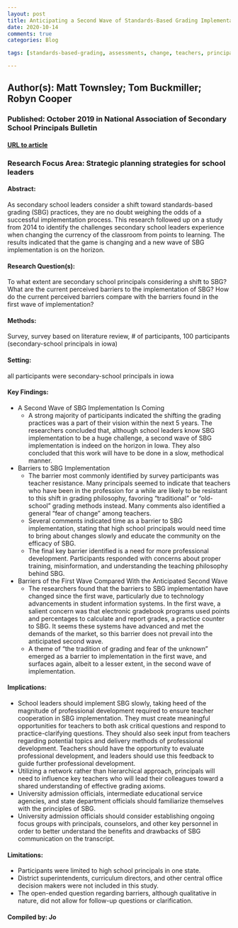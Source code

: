 ```yaml
---
layout: post
title: Anticipating a Second Wave of Standards-Based Grading Implementation and Understanding the Potential Barriers- Perceptions of High School Principals
date: 2020-10-14
comments: true
categories: Blog

tags: [standards-based-grading, assessments, change, teachers, principals, leadership, grading-reform]

---
```


## Author(s): Matt Townsley; Tom Buckmiller; Robyn Cooper

### Published: October 2019 in National Association of Secondary School Principals Bulletin

#### [URL to article](http://eds.b.ebscohost.com.proxy.uchicago.edu/eds/detail/detail?vid=0&sid=c3409e98-b2a3-4ffa-94d8-69dce5ce870c%40sessionmgr103&bdata=JnNpdGU9ZWRzLWxpdmUmc2NvcGU9c2l0ZQ%3d%3d#AN=EJ1235783&db=eric)

### Research Focus Area: Strategic planning strategies for school leaders

#### Abstract:
As secondary school leaders consider a shift toward standards-based grading (SBG) practices, they are no doubt weighing the odds of a successful implementation process. This research followed up on a study from 2014 to identify the challenges secondary school leaders experience when changing the currency of the classroom from points to learning. The results indicated that the game is changing and a new wave of SBG implementation is on the horizon.


#### Research Question(s):
To what extent are secondary school principals considering a shift to SBG? What are the current perceived barriers to the implementation of SBG? How do the current perceived barriers compare with the barriers found in the first wave of implementation?


#### Methods:
Survey, survey based on literature review,  # of participants, 100 participants (secondary-school principals in iowa)


#### Setting:
all participants were secondary-school principals in iowa


#### Key Findings:

- A Second Wave of SBG Implementation Is Coming
    - A strong majority of participants indicated the shifting the grading practices was a part of their vision within the next 5 years. The researchers concluded that, although school leaders know SBG implementation to be a huge challenge, a second wave of SBG implementation is indeed on the horizon in Iowa. They also concluded that this work will have to be done in a slow, methodical manner. 
- Barriers to SBG Implementation
    - The barrier most commonly identified by survey participants was teacher resistance. Many principals seemed to indicate that teachers who have been in the profession for a while are likely to be resistant to this shift in grading philosophy, favoring “traditional” or “old-school” grading methods instead. Many comments also identified a general “fear of change” among teachers.
    - Several comments indicated time as a barrier to SBG implementation, stating that high school principals would need time to bring about changes slowly and educate the community on the efficacy of SBG.
    - The final key barrier identified is a need for more professional development. Participants responded with concerns about proper training, misinformation, and understanding the teaching philosophy behind SBG. 
- Barriers of the First Wave Compared With the Anticipated Second Wave
    - The researchers found that the barriers to SBG implementation have changed since the first wave, particularly due to technology advancements in student information systems. In the first wave, a salient concern was that electronic gradebook programs used  points and percentages to calculate and report grades, a practice counter to SBG. It seems these systems have advanced and met the demands of the market, so this barrier does not prevail into the anticipated second wave.
    - A theme of “the tradition of grading and fear of the unknown” emerged as a barrier to implementation in the first wave, and surfaces again, albeit to a lesser extent, in the second wave of implementation. 


#### Implications:

- School leaders should implement SBG slowly, taking heed of the magnitude of professional development required to ensure teacher cooperation in SBG implementation. They must create meaningful opportunities for teachers to both ask critical questions and respond to practice-clarifying questions. They should also seek input from teachers regarding potential topics and delivery methods of professional development. Teachers should have the opportunity to evaluate professional development, and leaders should use this feedback to guide further professional development.
- Utilizing a network rather than hierarchical approach, principals will need to influence key teachers who will lead their colleagues toward a shared understanding of effective grading axioms.  
- University admission officials, intermediate educational service agencies, and state department officials should familiarize themselves with the principles of SBG.
- University admission officials should consider establishing ongoing focus groups with principals, counselors, and other key personnel in order to better understand the benefits and drawbacks of SBG communication on the transcript.


#### Limitations:

- Participants were limited to high school principals in one state.
- District superintendents, curriculum directors, and other central office decision makers were not included in this study.
- The open-ended question regarding barriers, although qualitative in nature, did not allow for follow-up questions or clarification.


#### Compiled by: Jo
